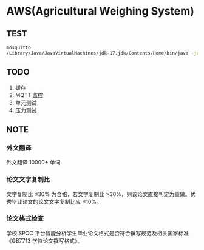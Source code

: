 # AWS(Agricultural Weighing System)

## TEST

```sh
mosquitto
/Library/Java/JavaVirtualMachines/jdk-17.jdk/Contents/Home/bin/java -jar aws-1.0.0.jar
```

## TODO

1. 缓存
2. MQTT 监控
3. 单元测试
4. 压力测试

## NOTE

### 外文翻译

外文翻译 10000+ 单词

### 论文文字复制比

文字复制比 ≤30% 为合格，若文字复制比 >30%，则该论文直接判定为重做。优秀毕业论文的论文文字复制比应 ≤10%。

### 论文格式检查

学校 SPOC 平台智能分析学生毕业论文格式是否符合撰写规范及相关国家标准《GB7713 学位论文撰写格式》。
